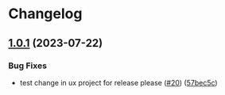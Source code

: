 # Changelog

## [1.0.1](https://github.com/unjust/bootcamp/compare/ux-consultancy-v1.0.0...ux-consultancy-v1.0.1) (2023-07-22)


### Bug Fixes

* test change in ux project for release please ([#20](https://github.com/unjust/bootcamp/issues/20)) ([57bec5c](https://github.com/unjust/bootcamp/commit/57bec5c85defcadb77318683c7b5dd38e63904f4))
